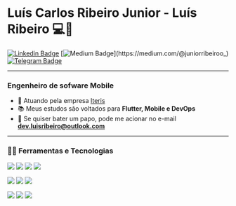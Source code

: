 # Luís Carlos Ribeiro Junior - Luís Ribeiro :computer::iphone:

[![Linkedin Badge](https://img.shields.io/badge/-LinkedIn-blue?style=flat-square&logo=Linkedin&logoColor=white&link=https://www.linkedin.com/in/juniorribeiroo/)](https://www.linkedin.com/in/juniorribeiroo/) 
[![Medium Badge](https://img.shields.io/badge/-Medium-black?style=flat-square&logo=medium&logoColor=white&link=https://medium.com/@juniorribeiroo_)](https://medium.com/@juniorribeiroo_)
[![Telegram Badge](https://img.shields.io/badge/-Telegram-white?style=flat-square&logo=Telegram&logoColor=white&link=http://t.me/juniorribeiroo)](http://t.me/juniorribeiroo)

---
### Engenheiro de sofware Mobile
- :telescope: Atuando pela empresa [Iteris](https://iteris.com.br)
- :books: Meus estudos são voltados para **Flutter, Mobile e DevOps**
- :speech_balloon: Se quiser bater um papo, pode me acionar no e-mail **[dev.luisribeiro@outlook.com](mailto:dev.luisribeiro@outlook.com)**

---
### :wrench::satellite: Ferramentas e Tecnologias 

![](https://img.shields.io/badge/Code-Flutter-informational?style=for-the-badge&logo=flutter&logoColor=white&color=0270EE)
![](https://img.shields.io/badge/Code-Dart-informational?style=for-the-badge&logo=dart&logoColor=white&color=0270EE)
![](https://img.shields.io/badge/Code-Kotlin-informational?style=for-the-badge&logo=kotlin&logoColor=white&color=0270EE)
![](https://img.shields.io/badge/Code-Java-informational?style=for-the-badge&logo=java&logoColor=white&color=0270EE)

![](https://img.shields.io/badge/Code-JavaScript-informational?style=for-the-badge&logo=javascript&logoColor=white&color=0270EE)
![](https://img.shields.io/badge/Code-TypeScript-informational?style=for-the-badge&logo=typescript&logoColor=white&color=0270EE)
![](https://img.shields.io/badge/Code-Node.Js-informational?style=for-the-badge&logo=node.js&logoColor=white&color=0270EE)

![](https://img.shields.io/badge/Cloud-Azure-informational?style=for-the-badge&logo=azuredevops&logoColor=white&color=0270EE)
![](https://img.shields.io/badge/Cloud-AWS-informational?style=for-the-badge&logo=amazon&logoColor=white&color=0270EE)
![](https://img.shields.io/badge/CI/CD-Git-informational?style=for-the-badge&logo=git&logoColor=white&color=0270EE)
